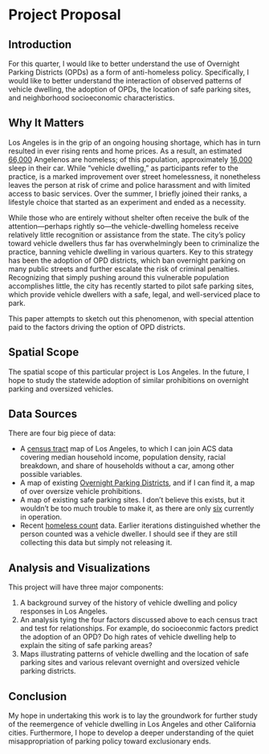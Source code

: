 # Project Proposal
## Introduction 

For this quarter, I would like to better understand the use of Overnight Parking Districts (OPDs) as a form of anti-homeless policy. Specifically, I would like to better understand the interaction of observed patterns of vehicle dwelling, the adoption of OPDs, the location of safe parking sites, and neighborhood socioeconomic characteristics. 

## Why It Matters
Los Angeles is in the grip of an ongoing housing shortage, which has in turn resulted in ever rising rents and home prices. As a result, an estimated [66,000](https://laist.com/news/homeless-increase-los-angeles-2020) Angelenos are homeless; of this population, approximately [16,000](https://www.latimes.com/local/lanow/la-me-homeless-safe-parking-los-angeles-20190610-story.html) sleep in their car. While “vehicle dwelling,” as participants refer to the practice, is a marked improvement over street homelessness, it nonetheless leaves the person at risk of crime and police harassment and with limited access to basic services. Over the summer, I briefly joined their ranks, a lifestyle choice that started as an experiment and ended as a necessity. 

While those who are entirely without shelter often receive the bulk of the attention—perhaps rightly so—the vehicle-dwelling homeless receive relatively little recognition or assistance from the state. The city’s policy toward vehicle dwellers thus far has overwhelmingly been to criminalize the practice, banning vehicle dwelling in various quarters. Key to this strategy has been the adoption of OPD districts, which ban overnight parking on many public streets and further escalate the risk of criminal penalties. Recognizing that simply pushing around this vulnerable population accomplishes little, the city has recently started to pilot safe parking sites, which provide vehicle dwellers with a safe, legal, and well-serviced place to park.

This paper attempts to sketch out this phenomenon, with special attention paid to the factors driving the option of OPD districts. 

## Spatial Scope

The spatial scope of this particular project is Los Angeles. In the future, I hope to study the statewide adoption of similar prohibitions on overnight parking and oversized vehicles. 

## Data Sources

There are four big piece of data:
* A [census tract](https://censusreporter.org/data/table/?table=B19013&geo_ids=16000US0644000,140|16000US0644000&primary_geo_id=16000US0644000) map of Los Angeles, to which I can join ACS data covering median household income, population density, racial breakdown, and share of households without a car, among other possible variables.
* A map of existing [Overnight Parking Districts](https://data.lacity.org/Transportation/LADOT-Overnight-Parking-Districts/jk9n-burj), and if I can find it, a map of over oversize vehicle prohibitions.
* A map of existing safe parking sites. I don’t believe this exists, but it wouldn’t be too much trouble to make it, as there are only [six](https://www.lahsa.org/news?article=592-safe-parking) currently in operation.
* Recent [homeless count](https://geohub.lacity.org/datasets/homeless-count-by-council-district-2019/explore?location=33.807914%2C-118.298788%2C8.68) data. Earlier iterations distinguished whether the person counted was a vehicle dweller. I should see if they are still collecting this data but simply not releasing it. 

## Analysis and Visualizations

This project will have three major components:
1. A background survey of the history of vehicle dwelling and policy responses in Los Angeles.
2. An analysis tying the four factors discussed above to each census tract and test for relationships. For example, do socioeconmic factors predict the adoption of an OPD? Do high rates of vehicle dwelling help to explain the siting of safe parking areas? 
3. Maps illustrating patterns of vehicle dwelling and the location of safe parking sites and various relevant overnight and oversized vehicle parking districts.

## Conclusion

My hope in undertaking this work is to lay the groundwork for further study of the reemergence of vehicle dwelling in Los Angeles and other California cities. Furthermore, I hope to develop a deeper understanding of the quiet misappropriation of parking policy toward exclusionary ends.  

